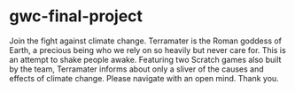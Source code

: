 # gwc-final-project

Join the fight against climate change. Terramater is the Roman goddess of Earth, a precious being who we rely on so heavily but never care for. This is an attempt to shake people awake. Featuring two Scratch games also built by the team, Terramater informs about only a sliver of the causes and effects of climate change. Please navigate with an open mind. Thank you. 
